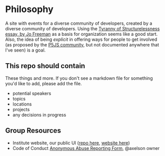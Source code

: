 # Philosophy
A site with events for a diverse community of developers, created by a diverse community of developers. Using the [Tyranny of Structurelessness essay, by Jo Freeman](https://www.jofreeman.com/joreen/tyranny.htm) as a basis for organization seems like a good start. Also, the idea of being *explicit* in offering ways for people to get involved (as proposed by the [P5JS community](http://p5js.org/community/), but not documented anywhere that I've seen) is a goal.

## This repo should contain
These things and more. If you don't see a markdown file for something you'd like to add, please add the file.
* potential speakers
* topics
* locations
* projects
* any decisions in progress

## Group Resources
* Institute website, our public UI ([repo here](https://github.com/hui-ad/institute), [website here](http://institute.gigalixirapp.com))
* Code of Conduct [Anonymous Abuse Reporting Form](https://docs.google.com/forms/d/1X1VigBcyS_Z_sfR_QOuaYkSyk53aNyc8ZIqNMz6UtdI/edit), @axelson owner

